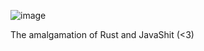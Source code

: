 ![image](https://github.com/user-attachments/assets/04b58fe5-b1fa-4bd0-81cc-ff0da17c7ac8)

The amalgamation of Rust and JavaShit (<3)
